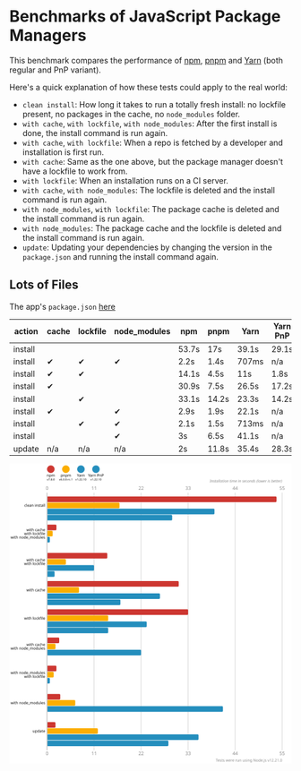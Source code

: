 # Benchmarks of JavaScript Package Managers

This benchmark compares the performance of [npm](https://github.com/npm/cli), [pnpm](https://github.com/pnpm/pnpm) and [Yarn](https://github.com/yarnpkg/yarn) (both regular and PnP variant).

Here's a quick explanation of how these tests could apply to the real world:

- `clean install`: How long it takes to run a totally fresh install: no lockfile present, no packages in the cache, no `node_modules` folder.
- `with cache`, `with lockfile`, `with node_modules`: After the first install is done, the install command is run again.
- `with cache`, `with lockfile`: When a repo is fetched by a developer and installation is first run.
- `with cache`: Same as the one above, but the package manager doesn't have a lockfile to work from.
- `with lockfile`: When an installation runs on a CI server.
- `with cache`, `with node_modules`: The lockfile is deleted and the install command is run again.
- `with node_modules`, `with lockfile`: The package cache is deleted and the install command is run again.
- `with node_modules`: The package cache and the lockfile is deleted and the install command is run again.
- `update`: Updating your dependencies by changing the version in the `package.json` and running the install command again.

## Lots of Files

The app's `package.json` [here](./fixtures/alotta-files/package.json)

| action  | cache | lockfile | node_modules| npm | pnpm | Yarn | Yarn PnP |
| ---     | ---   | ---      | ---         | --- | --- | --- | --- |
| install |       |          |             | 53.7s | 17s | 39.1s | 29.1s |
| install | ✔     | ✔        | ✔           | 2.2s | 1.4s | 707ms | n/a |
| install | ✔     | ✔        |             | 14.1s | 4.5s | 11s | 1.8s |
| install | ✔     |          |             | 30.9s | 7.5s | 26.5s | 17.2s |
| install |       | ✔        |             | 33.1s | 14.2s | 23.3s | 14.2s |
| install | ✔     |          | ✔           | 2.9s | 1.9s | 22.1s | n/a |
| install |       | ✔        | ✔           | 2.1s | 1.5s | 713ms | n/a |
| install |       |          | ✔           | 3s | 6.5s | 41.1s | n/a |
| update  | n/a   | n/a      | n/a         | 2s | 11.8s | 35.4s | 28.3s |

![Graph of the alotta-files results](./results/imgs/alotta-files.svg)